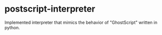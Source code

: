 # postscript-interpreter
Implemented interpreter that mimics the behavior of "GhostScript" written in python.
